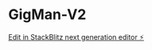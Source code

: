 # GigMan-V2

[Edit in StackBlitz next generation editor ⚡️](https://stackblitz.com/~/github.com/UbuntuSoft/GigMan-V2)